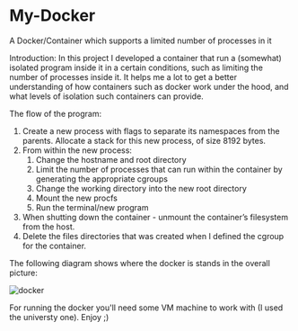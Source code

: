 # My-Docker
A Docker/Container which supports a limited number of processes in it

Introduction:
In this project I developed a container that run a (somewhat) isolated program inside it in a certain conditions, such as limiting the number of processes inside it. It helps me a lot to get a better understanding of how containers such as docker work under the hood, and what levels of isolation such containers can provide.

The flow of the program: 
1. Create a new process with flags to separate its namespaces from the parents. Allocate a stack for this new process, of size 8192 bytes.
2. From within the new process:
    1. Change the hostname and root directory
    2. Limit the number of processes that can run within the container by generating the       appropriate cgroups
    3. Change the working directory into the new root directory
    4. Mount the new procfs
    5. Run the terminal/new program
3. When shutting down the container - unmount the container’s filesystem from the host.
4. Delete the files directories that was created when I defined the cgroup for the container.


The following diagram shows where the docker is stands in the overall picture:

![docker](https://user-images.githubusercontent.com/64755588/174562432-d5edc1f9-53ba-4de0-b7bc-fe35074de266.png)

For running the docker you'll need some VM machine to work with (I used the universty one). 
Enjoy ;)

